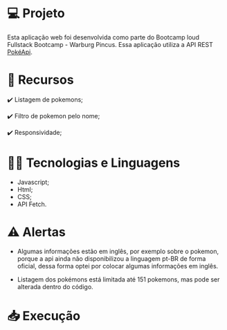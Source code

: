 

# :computer: Projeto
Esta aplicação web foi desenvolvida como parte do Bootcamp loud Fullstack Bootcamp - Warburg Pincus. Essa aplicação utiliza a API REST [PokéApi](https://pokeapi.co/).

# :pushpin: Recursos

:heavy_check_mark: Listagem de pokemons;

:heavy_check_mark: Filtro de pokemon pelo nome;

:heavy_check_mark: Responsividade;

# :technologist: Tecnologias e Linguagens
 
- Javascript;
- Html;
- CSS;
- API Fetch.



# :warning: Alertas

* Algumas informações estão em inglês, por exemplo sobre o pokemon, porque a api ainda não disponibilizou a linguagem pt-BR de forma oficial, dessa forma optei por colocar algumas informações em inglês.

* Listagem dos pokémons está limitada até 151 pokemons, mas pode ser alterada dentro do código.

# :inbox_tray: Execução


